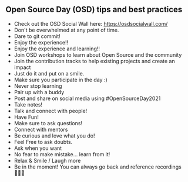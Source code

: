 ## Open Source Day (OSD) tips and best practices

- Check out the OSD Social Wall here: https://osdsocialwall.com/
- Don't be overwhelmed at any point of time.
- Dare to git commit!
- Enjoy the experience!!
- Enjoy the experience and learning!!
- Join OSD workshops to learn about Open Source and the community
- Join the contribution tracks to help existing projects and create an impact
- Just do it and put on a smile.
- Make sure you participate in the day :)
- Never stop learning
- Pair up with a buddy
- Post and share on social media using #OpenSourceDay2021
- Take notes!
- Talk and connect with people!
- Have Fun!
- Make sure to ask questions!
- Connect with mentors 
- Be curious and love what you do!
- Feel Free to ask doubts. 
- Ask when you want
- No fear to make mistake... learn from it!
- Relax & Smile / Laugh more 
- Be in the moment! You can always go back and reference recordings 👩🏻‍💻
